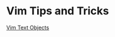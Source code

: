 # Vim Tips and Tricks

  [Vim Text Objects](https://blog.carbonfive.com/2011/10/17/vim-text-objects-the-definitive-guide/)
